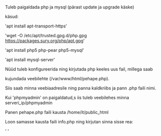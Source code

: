 Tuleb paigaldada php ja mysql (pärast update ja upgrade käske)

käsud:

'apt install apt-transport-https'

'wget -O /etc/apt/trusted.gpg.d/php.gpg https://packages.sury.org/php/apt.gpg'

'apt install php5 php-pear php5-mysql'

'apt install mysql-server'



Nüüd tuleb konfigureerida ning kirjutada php keeles uus fail, millega saab

kujundada veebilehte (/var/www/html/pehape.php).

Siis saab minna veebiaadresile ning panna kaldkriibs ja pann .php faili nimi.

Kui 'phpmyadmin' on paigaldatud,s iis tuleb veebilehes minna serveri_ip/phpmyadmin

Panen pehape.php faili kausta /home/it/public_html

Loon samasse kausta faili info.php ning kirjutan sinna sisse rea:

' <?php phpinfo(); ?> '

